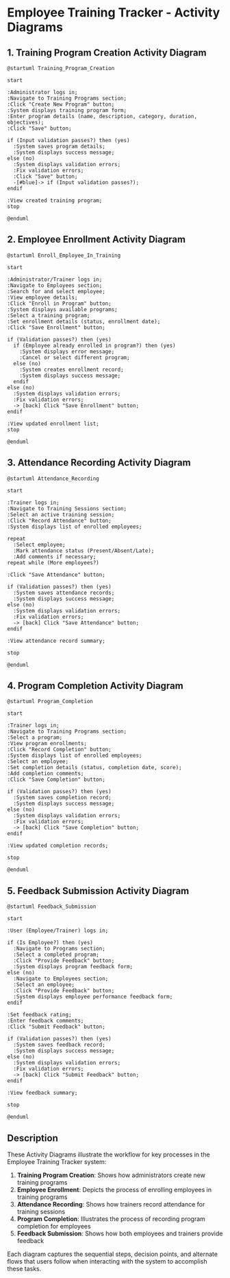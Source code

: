 # Employee Training Tracker - Activity Diagrams

## 1. Training Program Creation Activity Diagram

```
@startuml Training_Program_Creation

start

:Administrator logs in;
:Navigate to Training Programs section;
:Click "Create New Program" button;
:System displays training program form;
:Enter program details (name, description, category, duration, objectives);
:Click "Save" button;

if (Input validation passes?) then (yes)
  :System saves program details;
  :System displays success message;
else (no)
  :System displays validation errors;
  :Fix validation errors;
  :Click "Save" button;
  -[#blue]-> if (Input validation passes?);
endif

:View created training program;
stop

@enduml

```

## 2. Employee Enrollment Activity Diagram

```
@startuml Enroll_Employee_In_Training

start

:Administrator/Trainer logs in;
:Navigate to Employees section;
:Search for and select employee;
:View employee details;
:Click "Enroll in Program" button;
:System displays available programs;
:Select a training program;
:Set enrollment details (status, enrollment date);
:Click "Save Enrollment" button;

if (Validation passes?) then (yes)
  if (Employee already enrolled in program?) then (yes)
    :System displays error message;
    :Cancel or select different program;
  else (no)
    :System creates enrollment record;
    :System displays success message;
  endif
else (no)
  :System displays validation errors;
  :Fix validation errors;
  -> [back] Click "Save Enrollment" button;
endif

:View updated enrollment list;
stop

@enduml

```

## 3. Attendance Recording Activity Diagram

```
@startuml Attendance_Recording

start

:Trainer logs in;
:Navigate to Training Sessions section;
:Select an active training session;
:Click "Record Attendance" button;
:System displays list of enrolled employees;

repeat
  :Select employee;
  :Mark attendance status (Present/Absent/Late);
  :Add comments if necessary;
repeat while (More employees?)

:Click "Save Attendance" button;

if (Validation passes?) then (yes)
  :System saves attendance records;
  :System displays success message;
else (no)
  :System displays validation errors;
  :Fix validation errors;
  -> [back] Click "Save Attendance" button;
endif

:View attendance record summary;

stop

@enduml

```

## 4. Program Completion Activity Diagram

```
@startuml Program_Completion

start

:Trainer logs in;
:Navigate to Training Programs section;
:Select a program;
:View program enrollments;
:Click "Record Completion" button;
:System displays list of enrolled employees;
:Select an employee;
:Set completion details (status, completion date, score);
:Add completion comments;
:Click "Save Completion" button;

if (Validation passes?) then (yes)
  :System saves completion record;
  :System displays success message;
else (no)
  :System displays validation errors;
  :Fix validation errors;
  -> [back] Click "Save Completion" button;
endif

:View updated completion records;

stop

@enduml

```

## 5. Feedback Submission Activity Diagram

```
@startuml Feedback_Submission

start

:User (Employee/Trainer) logs in;

if (Is Employee?) then (yes)
  :Navigate to Programs section;
  :Select a completed program;
  :Click "Provide Feedback" button;
  :System displays program feedback form;
else (no)
  :Navigate to Employees section;
  :Select an employee;
  :Click "Provide Feedback" button;
  :System displays employee performance feedback form;
endif

:Set feedback rating;
:Enter feedback comments;
:Click "Submit Feedback" button;

if (Validation passes?) then (yes)
  :System saves feedback record;
  :System displays success message;
else (no)
  :System displays validation errors;
  :Fix validation errors;
  -> [back] Click "Submit Feedback" button;
endif

:View feedback summary;

stop

@enduml

```

## Description

These Activity Diagrams illustrate the workflow for key processes in the Employee Training Tracker system:

1. **Training Program Creation**: Shows how administrators create new training programs
2. **Employee Enrollment**: Depicts the process of enrolling employees in training programs
3. **Attendance Recording**: Shows how trainers record attendance for training sessions
4. **Program Completion**: Illustrates the process of recording program completion for employees
5. **Feedback Submission**: Shows how both employees and trainers provide feedback

Each diagram captures the sequential steps, decision points, and alternate flows that users follow when interacting with the system to accomplish these tasks.
